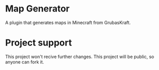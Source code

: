# Map Generator 
A plugin that generates maps in Minecraft from GrubasKraft.
# Project support
This project won't recive further changes. This project will be public, so anyone can fork it.
